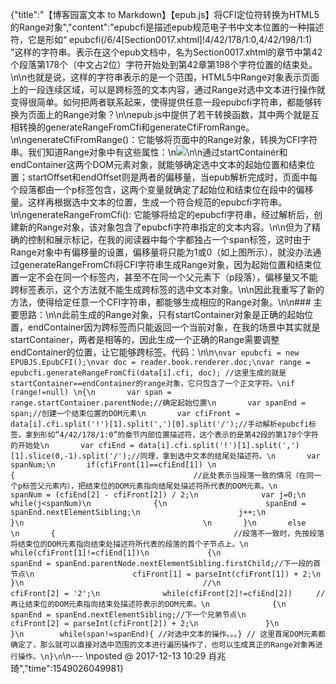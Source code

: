 {"title":"【博客园富文本 to Markdown】【epub.js】将CFI定位符转换为HTML5的Range对象","content":"epubcfi是描述epub规范电子书中文本位置的一种描述符，它是形如“ epubcfi(/6/4[Section0017.xhtml]!4/42/178/1:0,4/42/198/1:1) \"这样的字符串。表示在这个epub文档中，名为Section0017.xhtml的章节中第42个段落第178个（中文占2位）字符开始处到第42章第198个字符位置的结束处。\n\n也就是说，这样的字符串表示的是一个范围，HTML5中Range对象表示页面上的一段连续区域，可以是跨标签的文本内容，通过Range对选中文本进行操作就变得很简单。如何把两者联系起来，使得提供任意一段epubcfi字符串，都能够转换为页面上的Range对象？\n\nepub.js中提供了若干转换函数，其中两个就是互相转换的generateRangeFromCfi和generateCfiFromRange。\n\ngenerateCfiFromRange()：它能够将页面中的Range对象，转换为CFI字符串。我们知道Range对象中有这些属性：\n![](https://images2017.cnblogs.com/blog/1182173/201712/1182173-20171213093014285-1087601518.png)\n\n通过startContainer和endContainer这两个DOM元素对象，就能够确定选中文本的起始位置和结束位置；startOffset和endOffset则是两者的偏移量，当epub解析完成时，页面中每个段落都由一个p标签包含，这两个变量就确定了起始位和结束位在段中的偏移量。这样再根据选中文本的位置，生成一个符合规范的epubcfi字符串。\n\ngenerateRangeFromCfi():  它能够将给定的epubcfi字符串，经过解析后，创建新的Range对象，该对象包含了epubcfi字符串指定的文本内容。\n\n但为了精确的控制和展示标记，在我的阅读器中每个字都独占一个span标签，这时由于Range对象中有偏移量的设置，偏移量将只能为1或0（如上图所示），就没办法通过generateRangeFromCfi将CFI字符串生成Range对象，因为起始位置和结束位置一定不会在同一个标签内，甚至不在同一个父元素下（p段落），偏移量又不能跨标签表示，这个方法就不能生成跨标签的选中文本对象。\n\n因此我重写了新的方法，使得给定任意一个CFI字符串，都能够生成相应的Range对象。\n\n### 主要思路：\n\n此前生成的Range对象，只有startContainer对象是正确的起始位置，endContainer因为跨标签而只能返回一个当前对象，在我的场景中其实就是startContainer，两者是相等的，因此生成一个正确的Range需要调整endContainer的位置，让它能够跨标签。代码：\n\n```\nvar epubcfi = new EPUBJS.EpubCFI();\nvar doc = reader.book.renderer.doc;\nvar range = epubcfi.generateRangeFromCfi(data[i].cfi, doc); //这里生成的就是startContainer==endContainer的range对象，它只包含了一个正文字符。\nif (range!=null) \n{\n       var span = range.startContainer.parentNode;//确定起始位置\n       var spanEnd = span;//创建一个结束位置的DOM元素\n       var cfiFront = data[i].cfi.split('!')[1].split(',')[0].split('/');//手动解析epubcfi标签，拿到形如“4/42/178/1:0”的章节内部位置描述符，这个表示的是第42段的第178个字符的开始处\n       var cfiEnd = data[i].cfi.split('!')[1].split(',')[1].slice(0,-1).split('/');//同理，拿到选中文本的结尾处描述符。\n       var spanNum;\n       if(cfiFront[1]==cfiEnd[1]) \n       {　　　　　　　　　　　　　　　　　　　　　　　　//此处表示当段落一致的情况（在同一个p标签父元素内），把结束位的DOM元素指向结尾处描述符所代表的DOM元素。\n              spanNum = (cfiEnd[2] - cfiFront[2]) / 2;\n              var j=0;\n              while(j<spanNum)\n              {\n                      spanEnd = spanEnd.nextElementSibling;\n                      j++;\n              }\n                                        \n       }\n       else　　　　　　　　　　　　　　　　　　　　　　　　　　　　 \n       {　　　　　　　　　　　　　　　　　　　　　　　　//段落不一致时，先按段落将结束位的DOM元素指向结束处描述符所代表的段落的首个子节点上。\n             while(cfiFront[1]!=cfiEnd[1])\n             {\n                      spanEnd = spanEnd.parentNode.nextElementSibling.firstChild;//下一段的首节点\n                      cfiFront[1] = parseInt(cfiFront[1]) + 2;\n              }\n                                        //\n              cfiFront[2] = '2';\n              while(cfiFront[2]!=cfiEnd[2])　　  //再让结束位的DOM元素指向结束处描述符表示的DOM元素。\n              {\n                     spanEnd = spanEnd.nextElementSibling;//下一个兄弟节点\n                     cfiFront[2] = parseInt(cfiFront[2]) + 2;\n               }\n        }\n        while(span!=spanEnd){ //对选中文本的操作。。。} // 这里首尾DOM元素都确定了，那么就可以直接对选中范围的文本进行遍历操作了，也可以生成真正的Range对象再进行操作。\n}\n```\n---  \nposted @ 2017-12-13 10:29 肖兆琦","time":1549026049981}